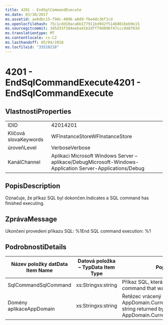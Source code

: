 ```yaml
---
title: 4201 - EndSqlCommandExecute
ms.date: 03/30/2017
ms.assetid: ae0dbc15-f98c-4096-a8d9-fbe4dc36f1cd
ms.openlocfilehash: 75c1cdd10aca6b177911bd9d2f51468016eb9e15
ms.sourcegitcommit: 3d5d33f384eeba41b2dff79d096f47ccc8d8f03d
ms.translationtype: MT
ms.contentlocale: cs-CZ
ms.lasthandoff: 05/04/2018
ms.locfileid: "33510218"
---
```

# <a name="4201---endsqlcommandexecute"></a><span data-ttu-id="f6c87-102">4201 - EndSqlCommandExecute</span><span class="sxs-lookup"><span data-stu-id="f6c87-102">4201 - EndSqlCommandExecute</span></span>
## <a name="properties"></a><span data-ttu-id="f6c87-103">Vlastnosti</span><span class="sxs-lookup"><span data-stu-id="f6c87-103">Properties</span></span>  
  
|||  
|-|-|  
|<span data-ttu-id="f6c87-104">ID</span><span class="sxs-lookup"><span data-stu-id="f6c87-104">ID</span></span>|<span data-ttu-id="f6c87-105">4201</span><span class="sxs-lookup"><span data-stu-id="f6c87-105">4201</span></span>|  
|<span data-ttu-id="f6c87-106">Klíčová slova</span><span class="sxs-lookup"><span data-stu-id="f6c87-106">Keywords</span></span>|<span data-ttu-id="f6c87-107">WFInstanceStore</span><span class="sxs-lookup"><span data-stu-id="f6c87-107">WFInstanceStore</span></span>|  
|<span data-ttu-id="f6c87-108">úroveň</span><span class="sxs-lookup"><span data-stu-id="f6c87-108">Level</span></span>|<span data-ttu-id="f6c87-109">Verbose</span><span class="sxs-lookup"><span data-stu-id="f6c87-109">Verbose</span></span>|  
|<span data-ttu-id="f6c87-110">Kanál</span><span class="sxs-lookup"><span data-stu-id="f6c87-110">Channel</span></span>|<span data-ttu-id="f6c87-111">Aplikaci Microsoft Windows Server – aplikace/Debug</span><span class="sxs-lookup"><span data-stu-id="f6c87-111">Microsoft-Windows-Application Server-Applications/Debug</span></span>|  
  
## <a name="description"></a><span data-ttu-id="f6c87-112">Popis</span><span class="sxs-lookup"><span data-stu-id="f6c87-112">Description</span></span>  
 <span data-ttu-id="f6c87-113">Označuje, že příkaz SQL byl dokončen.</span><span class="sxs-lookup"><span data-stu-id="f6c87-113">Indicates a SQL command has finished executing.</span></span>  
  
## <a name="message"></a><span data-ttu-id="f6c87-114">Zpráva</span><span class="sxs-lookup"><span data-stu-id="f6c87-114">Message</span></span>  
 <span data-ttu-id="f6c87-115">Ukončení provedení příkazu SQL: %1</span><span class="sxs-lookup"><span data-stu-id="f6c87-115">End SQL command execution: %1</span></span>  
  
## <a name="details"></a><span data-ttu-id="f6c87-116">Podrobnosti</span><span class="sxs-lookup"><span data-stu-id="f6c87-116">Details</span></span>  
  
|<span data-ttu-id="f6c87-117">Název položky dat</span><span class="sxs-lookup"><span data-stu-id="f6c87-117">Data Item Name</span></span>|<span data-ttu-id="f6c87-118">Datová položka – Typ</span><span class="sxs-lookup"><span data-stu-id="f6c87-118">Data Item Type</span></span>|<span data-ttu-id="f6c87-119">Popis</span><span class="sxs-lookup"><span data-stu-id="f6c87-119">Description</span></span>|  
|--------------------|--------------------|-----------------|  
|<span data-ttu-id="f6c87-120">SqlCommand</span><span class="sxs-lookup"><span data-stu-id="f6c87-120">SqlCommand</span></span>|<span data-ttu-id="f6c87-121">xs:String</span><span class="sxs-lookup"><span data-stu-id="f6c87-121">xs:string</span></span>|<span data-ttu-id="f6c87-122">Příkaz SQL, která byla spuštěna.</span><span class="sxs-lookup"><span data-stu-id="f6c87-122">The SQL command that was executed.</span></span>|  
|<span data-ttu-id="f6c87-123">Domény aplikace</span><span class="sxs-lookup"><span data-stu-id="f6c87-123">AppDomain</span></span>|<span data-ttu-id="f6c87-124">xs:String</span><span class="sxs-lookup"><span data-stu-id="f6c87-124">xs:string</span></span>|<span data-ttu-id="f6c87-125">Řetězec vrácený AppDomain.CurrentDomain.FriendlyName.</span><span class="sxs-lookup"><span data-stu-id="f6c87-125">The string returned by AppDomain.CurrentDomain.FriendlyName.</span></span>|
